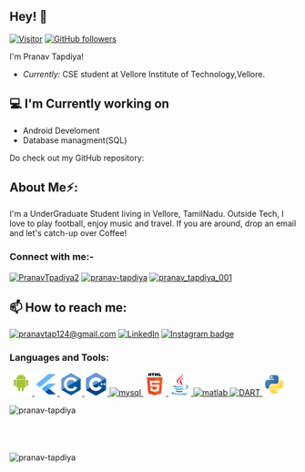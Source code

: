 
<!-- <h2 align='center'>Pranav Tapdiya</h2>
<p align='center'><b>UnderGrad at Vellore Institute of Technology, Vellore</b></p> -->

<h2>Hey! 👋</h2>

[![Visitor](https://visitor-badge.laobi.icu/badge?page_id=pranav-tapdiya.pranav-tapdiya)](https://github.com/pranav-tapdiya) [![GitHub followers](https://img.shields.io/github/followers/pranav-tapdiya.svg?style=social&label=Follow)](https://github.com/pranav-tapdiya?tab=followers)

I'm Pranav Tapdiya! 
- <i>Currently:</i> CSE student at Vellore Institute of Technology,Vellore. 

<h2>💻 I'm Currently working on</h2>

- Android Develoment
- Database managment(SQL)

Do check out my GitHub repository:




<h2> About Me⚡:</h2>

I'm a UnderGraduate Student living in Vellore, TamilNadu. Outside Tech, I love to play football, enjoy music and travel. If you are around, drop an email and let's catch-up over Coffee!



<h3 align="left">Connect with me:-</h3>
<p align="left">
<a href="https://twitter.com/PranavTapdiya2?t=zrcFEApJKWfc6XT3JdMpcw&s=09" target="blank"><img align="center" src="https://raw.githubusercontent.com/rahuldkjain/github-profile-readme-generator/master/src/images/icons/Social/twitter.svg" alt="PranavTpadiya2" height="30" width="40" /></a>
<a href="https://www.linkedin.com/in/pranav-tapdiya-96830425a/" target="blank"><img align="center" src="https://raw.githubusercontent.com/rahuldkjain/github-profile-readme-generator/master/src/images/icons/Social/linked-in-alt.svg" alt="pranav-tapdiya" height="30" width="40" /></a>
<a href="https://www.instagram.com/pranav_tapdiya_001/?igshid=ZDdkNTZiNTM=" target="blank"><img align="center" src="https://raw.githubusercontent.com/rahuldkjain/github-profile-readme-generator/master/src/images/icons/Social/instagram.svg" alt="pranav_tapdiya_001" height="30" width="40" /></a>
</p>

<h2>📫 How to reach me:</h2>

<a href="mailto:pranavtap124@gmail.com">![pranavtap124@gmail.com](https://img.shields.io/badge/Gmail-D14836?style=for-the-badge&logo=gmail&logoColor=white)</a> 
<a href="https://www.linkedin.com/in/pranav-tapdiya-96830425a/">![LinkedIn](https://img.shields.io/badge/LinkedIn-0077B5?style=for-the-badge&logo=linkedin&logoColor=white)</a>
 </a>
  <a href="https://www.instagram.com/pranav_tapdiya_001/?igshid=ZDdkNTZiNTM=">
    <img src="https://img.shields.io/badge/Instagram-red?style=for-the-badge&logo=Instagram&logoColor=white" alt="Instagram badge"/>
  </a>

<h3 align="left">Languages and Tools:</h3>
<p align="left"> <a href="https://developer.android.com" target="_blank" rel="noreferrer"> <img src="https://raw.githubusercontent.com/devicons/devicon/master/icons/android/android-original-wordmark.svg" alt="android" width="40" height="40"/> </a><a href="https://flutter.dev/" target="_blank" rel="noreferrer"> <img src="https://raw.githubusercontent.com/dnfield/flutter_svg/7d374d7107561cbd906d7c0ca26fef02cc01e7c8/example/assets/flutter_logo.svg?sanitize=true" alt="flutter" width="40" height="40"/> </a> <a href="https://www.cprogramming.com/" target="_blank" rel="noreferrer"> <img src="https://raw.githubusercontent.com/devicons/devicon/master/icons/c/c-original.svg" alt="c" width="40" height="40"/> </a> <a href="https://www.w3schools.com/cpp/" target="_blank" rel="noreferrer"> <img src="https://raw.githubusercontent.com/devicons/devicon/master/icons/cplusplus/cplusplus-original.svg" alt="cplusplus" width="40" height="40"/> </a> <a href="https://www.mysql.com/" target="_blank" rel="noreferrer"> <img src="https://raw.githubusercontent.com/amido/azure-vector-icons/master/renders/mysql-database.png" alt="mysql" width="40" height="40"/> </a><a href="https://www.w3.org/html/" target="_blank" rel="noreferrer"> <img src="https://raw.githubusercontent.com/devicons/devicon/master/icons/html5/html5-original-wordmark.svg" alt="html5" width="40" height="40"/> </a>  <a href="https://www.java.com" target="_blank" rel="noreferrer"> <img src="https://raw.githubusercontent.com/devicons/devicon/master/icons/java/java-original.svg" alt="java" width="40" height="40"/> </a> <a href="https://www.mathworks.com/" target="_blank" rel="noreferrer"> <img src="https://upload.wikimedia.org/wikipedia/commons/2/21/Matlab_Logo.png" alt="matlab" width="40" height="40"/> </a> <a href="https://dart.dev/" target="_blank" rel="noreferrer"> <img src="https://img.icons8.com/color/512/dart.png" alt="DART" width="40" height="40"/> </a> <a href="https://www.python.org" target="_blank" rel="noreferrer"> <img src="https://raw.githubusercontent.com/devicons/devicon/master/icons/python/python-original.svg" alt="python" width="40" height="40"/> </a>
 </p>



<p>&nbsp;<img align="left" src="https://github-readme-stats.vercel.app/api?username=pranav-tapdiya&show_icons=true&locale=en" alt="pranav-tapdiya" /><br><br><br>
<br>
</p>
<p><img align="center" src="https://github-readme-streak-stats.herokuapp.com/?user=pranav-tapdiya&" alt="pranav-tapdiya" /></p>
